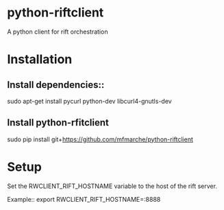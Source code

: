# python-riftclient
A python client for rift orchestration

# Installation

## Install dependencies::
  sudo apt-get install pycurl python-dev libcurl4-gnutls-dev

## Install python-rfitclient
  sudo pip install git+https://github.com/mfmarche/python-riftclient

# Setup
Set the RWCLIENT_RIFT_HOSTNAME variable to the host of the rift server.

Example::
  export RWCLIENT_RIFT_HOSTNAME=<hostname>:8888

  
